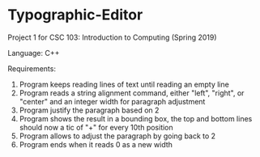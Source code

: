 # Typographic-Editor

Project 1 for CSC 103: Introduction to Computing (Spring 2019) 

Language: C++ 

Requirements:
  1. Program keeps reading lines of text until reading an empty line
  2. Program reads a string alignment command, either "left", "right", or "center" and an integer width for paragraph adjustment 
  3. Program justify the paragraph based on 2 
  4. Program shows the result in a bounding box, the top and bottom lines should now a tic of "+" for every 10th position 
  5. Program allows to adjust the paragraph by going back to 2 
  6. Program ends when it reads 0 as a new width
  
  
